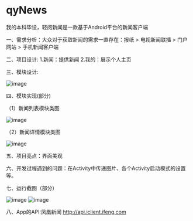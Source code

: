 # qyNews
我的本科毕设，轻阅新闻是一款基于Android平台的新闻客户端

一、需求分析：大众对于获取新闻的需求一直存在：报纸 > 电视新闻联播 > 门户网站 > 手机新闻客户端


二、项目设计: 1.新闻：提供新闻 2.我的：展示个人主页

三、模块设计:

![image](https://github.com/wuwuhuai/qyNews/blob/master/%E6%A8%A1%E5%9D%97%E8%AE%BE%E8%AE%A1%E5%9B%BE.png)


四、模块实现(部分)

（1）新闻列表模块类图

![image](https://github.com/wuwuhuai/qyNews/blob/master/%E6%96%B0%E9%97%BB%E5%88%97%E8%A1%A8%E6%A8%A1%E5%9D%97%E7%B1%BB%E5%9B%BE.png)

（2）新闻详情模块类图

![image](https://github.com/wuwuhuai/qyNews/blob/master/%E6%96%B0%E9%97%BB%E8%AF%A6%E6%83%85%E6%A8%A1%E5%9D%97%E7%B1%BB%E5%9B%BE.png)

五、项目亮点：界面美观

六、开发过程遇到的问题：在Activity中传递图片、各个Activity启动模式的设置等。

七、运行截图（部分）

![image](https://github.com/wuwuhuai/qyNews/blob/master/%E6%96%B0%E9%97%BB%E5%88%97%E8%A1%A8%E4%B8%8E%E6%96%B0%E9%97%BB%E8%AF%A6%E6%83%85%E8%BF%90%E8%A1%8C%E6%88%AA%E5%9B%BE.png)
![image](https://github.com/wuwuhuai/qyNews/blob/master/%E8%A3%81%E5%89%AA%E5%B8%83%E5%B1%80%E4%B8%8E%E6%B5%81%E5%BC%8F%E5%B8%83%E5%B1%80%E8%BF%90%E8%A1%8C%E6%88%AA%E5%9B%BE.png)

八、App的API:凤凰新闻 http://api.iclient.ifeng.com
